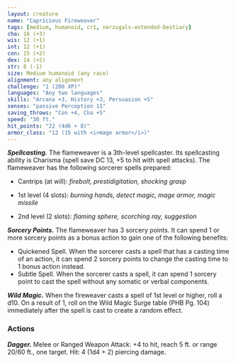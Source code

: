 ```yaml
---
layout: creature
name: "Capricious Fireweaver"
tags: [medium, humanoid, cr1, nerzugals-extended-bestiary]
cha: 16 (+3)
wis: 12 (+1)
int: 12 (+1)
con: 15 (+2)
dex: 14 (+2)
str: 8 (-1)
size: Medium humanoid (any race)
alignment: any alignment
challenge: "1 (200 XP)"
languages: "Any two languages"
skills: "Arcana +3, History +3, Persuasion +5"
senses: "passive Perception 11"
saving_throws: "Con +4, Cha +5"
speed: "30 ft."
hit_points: "22 (4d6 + 8)"
armor_class: "12 (15 with <i>mage armor</i>)"
---
```


***Spellcasting.*** The flameweaver is a 3th-level
spellcaster. Its spellcasting ability is Charisma (spell
save DC 13, +5 to hit with spell attacks). The
flameweaver has the following sorcerer spells
prepared:

* Cantrips (at will): <i>firebolt, prestidigitation, shocking grasp</i>

* 1st level (4 slots): <i>burning hands, detect magic, mage armor, magic missile</i>

* 2nd level (2 slots): <i>flaming sphere, scorching ray, suggestion</i>

***Sorcery Points.*** The flameweaver has 3 sorcery
points. It can spend 1 or more sorcery points as a
bonus action to gain one of the following benefits:
* Quickened Spell. When the sorcerer casts a spell
that has a casting time of an action, it can spend
2 sorcery points to change the casting time to 1
bonus action instead.
* Subtle Spell. When the sorcerer casts a spell, it
can spend 1 sorcery point to cast the spell
without any somatic or verbal components.

***Wild Magic.*** When the fireweaver casts a spell of 1st
level or higher, roll a d10. On a result of 1, roll on the
Wild Magic Surge table (PHB Pg. 104) immediately
after the spell is cast to create a random effect.

### Actions

***Dagger.*** Melee or Ranged Weapon Attack: +4 to hit,
reach 5 ft. or range 20/60 ft., one target. Hit: 4
(1d4 + 2) piercing damage.

